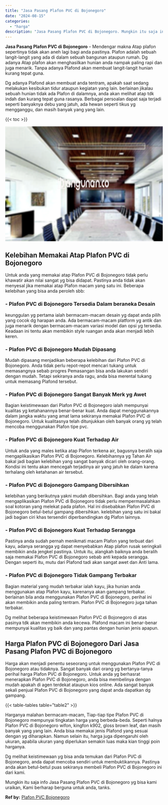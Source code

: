 ```yaml
---
title: "Jasa Pasang Plafon PVC di Bojonegoro"
date: "2024-08-15"
categories: 
  - "harga"
description: "Jasa Pasang Plafon PVC di Bojonegoro. Mungkin itu saja info Jasa Pasang Plafon PVC di Bojonegoro yg bisa kami uraikan, Kami berharap berguna untuk anda, tank..."
---
```


**Jasa Pasang Plafon PVC di Bojonegoro** – Mendengar makna Atap plafon sepertinya tidak akan aneh lagi bagi anda pastinya. Plafon adalah sebuah langit-langit yang ada di dalam sebuah bangunan ataupun rumah. Dg adanya Atap plafon akan menghasilkan hunian anda nampak paling rapi dan juga menarik. Tanpa adanya Plafond akan membuat langit-langit hunian kurang tepat guna.

Dg adanya Plafond akan membuat anda tentram, apakah saat sedang melakukan kesibukan tidur ataupun kegiatan yang lain. berlainan jikalau sebuah hunian tidak ada Plafon di dalamnya, anda akan melihat atap tdk indah dan kurang tepat guna rasanya. Berbagai persoalan dapat saja terjadi seperti banyaknya debu yang jatuh, ada hewan seperti tikus yg mengganggu, dan masih banyak yang yang lain.

{{< toc >}}

![Jasa Pasang Plafon PVC di Bojonegoro](/images/flafond-pvc-murah13.png)

## Kelebihan Memakai Atap Plafon PVC di Bojonegoro

Untuk anda yang memakai atap Plafon PVC di Bojonegoro tidak perlu khawatir akan nilai sangat yg bisa didapat. Pastinya anda tidak akan menyesal jika memakai atap Plafon macam yang satu ini. Beberapa kelebihan yang bisa anda peroleh sbb:

### \- Plafon PVC di Bojonegoro Tersedia Dalam beraneka Desain

keunggulan yg pertama ialah bermacam-macam desain yg dapat anda pilih yang cocok dg harapan anda. Ada bermacam-macam platform yg antik dan juga menarik dengan bermacam-macam variasi model dan opsi yg tersedia. Keadaan ini tentu akan membikin style ruangan anda akan menjadi lebih keren.

### \- Plafon PVC di Bojonegoro Mudah Dipasang

Mudah dipasang menjadikan beberapa kelebihan dari Plafon PVC di Bojonegoro. Anda tidak perlu repot-repot mencari tukang untuk memasangnya sebab progres Pemasangan bisa anda lakukan sendiri dengan mudah. Tetapi sekiranya anda ragu, anda bisa merental tukang untuk memasang Plafond tersebut.

### \- Plafon PVC di Bojonegoro Sangat Banyak Merk yg Awet

Bagian keistimewaan dari Plafon PVC di Bojonegoro ialah mempunyai kualitas yg ketahanannya benar-benar kuat. Anda dapat menggunakannya dalam jangka waktu yang amat lama sekiranya memakai Plafon PVC di Bojonegoro. Untuk kualitasnya telah ditunjukkan oleh banyak orang yg telah mencoba menggunakan Plafon tipe pvc.

### \- Plafon PVC di Bojonegoro Kuat Terhadap Air

Untuk anda yang males ketika atap Plafon terkena air, bagusnya beralih saja mengaplikasikan Plafon PVC di Bojonegoro. Kelebihannya yg Tahan Air bakal jadi bagian kelebihan yang sangat banyak dicari oleh orang-orang. Kondisi ini tentu akan mencegah terjadinya air yang jatuh ke dalam karena terhalang oleh ketahanan air tersebut.

### \- Plafon PVC di Bojonegoro Gampang Dibersihkan

kelebihan yang berikutnya yakni mudah dibersihkan. Bagi anda yang telah mengaplikasikan Plafon PVC di Bojonegoro tidak perlu mempermasalahkan soal kotoran yang melekat pada plafon. Hal ini disebabkan Plafon PVC di Bojonegoro betul-betul gampang dibersihkan. kelebihan yang satu ini bakal jadi bagian ciri khas tersendiri diperbandingkan dg Plafon lainnya.

### \- Plafon PVC di Bojonegoro Kuat Terhadap Serangga

Pastinya anda sudah pernah menikmati macam Plafon yang terbuat dari kayu, adanya serangga yg dapat menyebabkan Atap plafon rusak seringkali membikin anda jengkel pastinya. Untuk itu, alangkah baiknya anda beralih saja memakai Plafon PVC di Bojonegoro sebab anti kepada serangga. Dengan seperti itu, mutu dari Plafond tadi akan sangat awet dan Anti lama.

### \- Plafon PVC di Bojonegoro Tidak Gampang Terbakar

Bagian material yang mudah terbakar ialah kayu, jika hunian anda menggunakan atap Plafon kayu, karenanya akan gampang terbakar. berlainan bila anda menggunakan Plafon PVC di Bojonegoro, perihal ini akan membikin anda paling tentram. Plafon PVC di Bojonegoro juga tahan terbakar.

Dg melihat beberapa keistimewaan Plafon PVC di Bojonegoro di atas pasinya tdk akan membikin anda kecewa. Plafond macam ini benar-benar mempunyai kualitas yg baik dan yang pantas dengan hunian jenis apapun.

## Harga Plafon PVC di Bojonegoro Dari Jasa Pasang Plafon PVC di Bojonegoro

Harga akan menjadi penentu seseorang untuk menggunakan Plafon PVC di Bojonegoro atau tidaknya. Sangat banyak dari orang yg bertanya-tanya perihal harga Plafon PVC di Bojonegoro. Untuk anda yg berhasrat menerapkan Plafon PVC di Bojonegoro, anda bisa membelinya dengan mudah apakah di agen terdekat ataupun kios online. Ada sangat banyak sekali penjual Plafon PVC di Bojonegoro yang dapat anda dapatkan dg gampang.

{{< table-tables table="table2" >}}

Harganya malahan bermacam-macam, Tiap-tiap tipe Plafon PVC di Bojonegoro mempunyai tingkatan harga yang berbeda-beda. Seperti halnya Plafon PVC di Bojonegoro wifon, kingfon k902, gloss brown leaf, dan masih banyak yang yang lain. Anda bisa memakai jenis Plafond yang sesuai dengan yg diharapkan. Namun selain itu, harga juga dipengaruhi oleh ukuran, apabila ukuran yang diperlukan semakin luas maka kian tinggi poin harganya.

Dg melihat keistimewaan yg bisa anda temukan dari Plafon PVC di Bojonegoro, anda dapat mencoba sendiri untuk membuktikannya. Pastinya anda akan betul-betul puas sekiranya membeli Plafon PVC di Bojonegoro ini dari kami.

Mungkin itu saja info Jasa Pasang Plafon PVC di Bojonegoro yg bisa kami uraikan, Kami berharap berguna untuk anda, tanks.

**Ref by:** [Plafon PVC Bojonegoro](https://id.wikipedia.org/wiki/Plafon)
